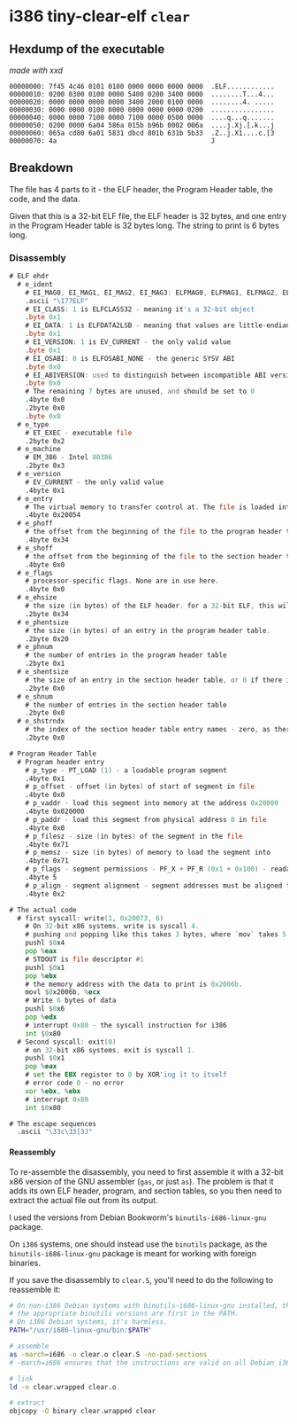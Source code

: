 # i386 tiny-clear-elf `clear`

## Hexdump of the executable

*made with xxd*

```xxd
00000000: 7f45 4c46 0101 0100 0000 0000 0000 0000  .ELF............
00000010: 0200 0300 0100 0000 5400 0200 3400 0000  ........T...4...
00000020: 0000 0000 0000 0000 3400 2000 0100 0000  ........4. .....
00000030: 0000 0000 0100 0000 0000 0000 0000 0200  ................
00000040: 0000 0000 7100 0000 7100 0000 0500 0000  ....q...q.......
00000050: 0200 0000 6a04 586a 015b b96b 0002 006a  ....j.Xj.[.k...j
00000060: 065a cd80 6a01 5831 dbcd 801b 631b 5b33  .Z..j.X1....c.[3
00000070: 4a                                       J
```

## Breakdown

The file has 4 parts to it - the ELF header, the Program Header table, the code, and the data.

Given that this is a 32-bit ELF file, the ELF header is 32 bytes, and one entry in the Program Header table is 32 bytes long. The string to print is 6 bytes long.

### Disassembly

```asm
# ELF ehdr
  # e_ident
    # EI_MAG0, EI_MAG1, EI_MAG2, EI_MAG3: ELFMAG0, ELFMAG1, ELFMAG2, ELFMAG3 - the ELF magic number
    .ascii "\177ELF"
    # EI_CLASS: 1 is ELFCLASS32 - meaning it's a 32-bit object
    .byte 0x1
    # EI_DATA: 1 is ELFDATA2LSB - meaning that values are little-endian encoded
    .byte 0x1
    # EI_VERSION: 1 is EV_CURRENT - the only valid value
    .byte 0x1
    # EI_OSABI: 0 is ELFOSABI_NONE - the generic SYSV ABI
    .byte 0x0
    # EI_ABIVERSION: used to distinguish between incompatible ABI versions. Unused for the SYSV ABI
    .byte 0x0
    # The remaining 7 bytes are unused, and should be set to 0
    .4byte 0x0
    .2byte 0x0
    .byte 0x0
  # e_type
    # ET_EXEC - executable file
    .2byte 0x2
  # e_machine
    # EM_386 - Intel 80386
    .2byte 0x3
  # e_version
    # EV_CURRENT - the only valid value
    .4byte 0x1
  # e_entry
    # The virtual memory to transfer control at. The file is loaded into memory address 0x20000, and the code starts 0x54 bytes into the file
    .4byte 0x20054
  # e_phoff
    # the offset from the beginning of the file to the program header table
    .4byte 0x34
  # e_shoff
    # the offset from the beginning of the file to the section header table - zero, as there is no section header table
    .4byte 0x0
  # e_flags
    # processor-specific flags. None are in use here.
    .4byte 0x0
  # e_ehsize
    # the size (in bytes) of the ELF header. for a 32-bit ELF, this will always be 52
    .2byte 0x34
  # e_phentsize
    # the size (in bytes) of an entry in the program header table.
    .2byte 0x20
  # e_phnum
    # the number of entries in the program header table
    .2byte 0x1
  # e_shentsize
    # the size of an entry in the section header table, or 0 if there is no section header table
    .2byte 0x0
  # e_shnum
    # the number of entries in the section header table
    .2byte 0x0
  # e_shstrndx
    # the index of the section header table entry names - zero, as there is no section header table
    .2byte 0x0

# Program Header Table
  # Program header entry
    # p_type - PT_LOAD (1) - a loadable program segment
    .4byte 0x1
    # p_offset - offset (in bytes) of start of segment in file
    .4byte 0x0
    # p_vaddr - load this segment into memory at the address 0x20000
    .4byte 0x020000
    # p_paddr - load this segment from physical address 0 in file
    .4byte 0x0
    # p_filesz - size (in bytes) of the segment in the file
    .4byte 0x71
    # p_memsz - size (in bytes) of memory to load the segment into
    .4byte 0x71
    # p_flags - segment permissions - PF_X + PF_R (0x1 + 0x100) - readable and executable
    .4byte 5
    # p_align - segment alignment - segment addresses must be aligned to multiples of this value
    .4byte 0x2

# The actual code
  # first syscall: write(1, 0x20073, 6)
    # On 32-bit x86 systems, write is syscall 4.
    # pushing and popping like this takes 3 bytes, where `mov` takes 5
    pushl $0x4
    pop %eax
    # STDOUT is file descriptor #1
    pushl $0x1
    pop %ebx
    # the memory address with the data to print is 0x2006b.
    movl $0x2006b, %ecx
    # Write 6 bytes of data
    pushl $0x6
    pop %edx
    # interrupt 0x80 - the syscall instruction for i386
    int $0x80
  # Second syscall: exit(0)
    # on 32-bit x86 systems, exit is syscall 1.
    pushl $0x1
    pop %eax
    # set the EBX register to 0 by XOR'ing it to itself
    # error code 0 - no error
    xor %ebx, %ebx
    # interrupt 0x80
    int $0x80

# The escape sequences
  .ascii "\33c\33[3J"
```

#### Reassembly

To re-assemble the disassembly, you need to first assemble it with a 32-bit x86 version of the GNU assembler (`gas`, or just `as`). The problem is that it adds its own ELF header, program, and section tables, so you then need to extract the actual file out from its output.

I used the versions from Debian Bookworm's `binutils-i686-linux-gnu` package.

On `i386` systems, one should instead use the `binutils` package, as the `binutils-i686-linux-gnu` package is meant for working with foreign binaries.

If you save the disassembly to `clear.S`, you'll need to do the following to reassemble it:

```sh
# On non-i386 Debian systems with binutils-i686-linux-gnu installed, this will ensure
# the appropriate binutils versions are first in the PATH.
# On i386 Debian systems, it's harmless.
PATH="/usr/i686-linux-gnu/bin:$PATH"

# assemble
as -march=i686 -o clear.o clear.S -no-pad-sections
# -march=i686 ensures that the instructions are valid on all Debian i386 systems

# link
ld -o clear.wrapped clear.o

# extract
objcopy -O binary clear.wrapped clear
```
